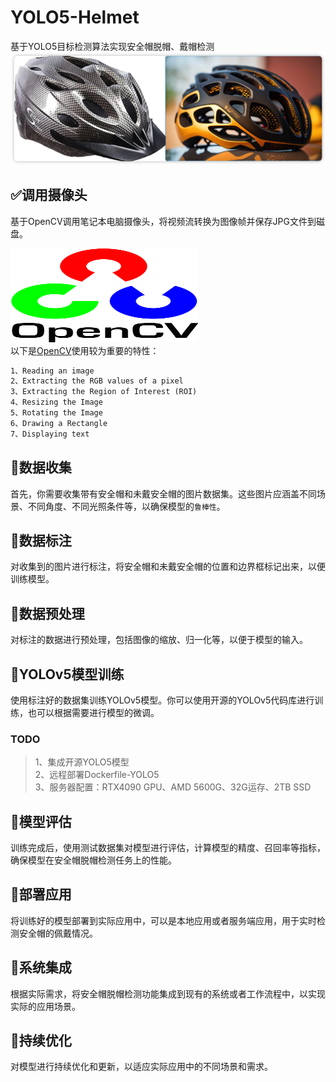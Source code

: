 # YOLO5-Helmet
基于YOLO5目标检测算法实现安全帽脱帽、戴帽检测
![](readmePicture/HatDEMO.png)

## ✅调用摄像头
基于OpenCV调用笔记本电脑摄像头，将视频流转换为图像帧并保存JPG文件到磁盘。

<img alt="opencv-python" height="150" src="readmePicture/OpenCV.svg" title="OpenCV" width="300"/><br>
以下是[OpenCV](https://www.geeksforgeeks.org/introduction-to-opencv/)使用较为重要的特性：
```markdown
1、Reading an image
2、Extracting the RGB values of a pixel
3、Extracting the Region of Interest (ROI)
4、Resizing the Image
5、Rotating the Image
6、Drawing a Rectangle
7、Displaying text
```

## 📌数据收集
首先，你需要收集带有安全帽和未戴安全帽的图片数据集。这些图片应涵盖不同场景、不同角度、不同光照条件等，以确保模型的`鲁棒性`。

## 📌数据标注 
对收集到的图片进行标注，将安全帽和未戴安全帽的位置和边界框标记出来，以便训练模型。

## 📌数据预处理
对标注的数据进行预处理，包括图像的缩放、归一化等，以便于模型的输入。

## 📌YOLOv5模型训练
使用标注好的数据集训练YOLOv5模型。你可以使用开源的YOLOv5代码库进行训练，也可以根据需要进行模型的微调。
### TODO
> 1、集成开源YOLO5模型
> <br>
> 2、远程部署Dockerfile-YOLO5
> <br>
> 3、服务器配置：RTX4090 GPU、AMD 5600G、32G运存、2TB SSD
> 


## 📌模型评估
训练完成后，使用测试数据集对模型进行评估，计算模型的精度、召回率等指标，确保模型在安全帽脱帽检测任务上的性能。

## 📌部署应用
将训练好的模型部署到实际应用中，可以是本地应用或者服务端应用，用于实时检测安全帽的佩戴情况。

## 📌系统集成
根据实际需求，将安全帽脱帽检测功能集成到现有的系统或者工作流程中，以实现实际的应用场景。

## 📌持续优化
对模型进行持续优化和更新，以适应实际应用中的不同场景和需求。